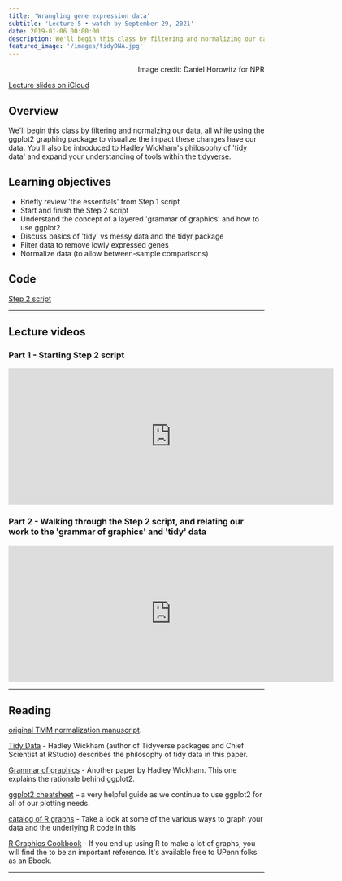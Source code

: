 ```yaml
---
title: 'Wrangling gene expression data'
subtitle: 'Lecture 5 • watch by September 29, 2021'
date: 2019-01-06 00:00:00
description: We'll begin this class by filtering and normalizing our data, all while using the ggplot2 graphing package to visualize the impact these changes have our data. You'll also be introduced to Hadley Wickham's philosophy of 'tidy data' by using the dplyr package, expanding your understanding of tools within the Tidyverse.  
featured_image: '/images/tidyDNA.jpg'
---
```


<div style="text-align: right"> Image credit: Daniel Horowitz for NPR </div>

[Lecture slides on iCloud](https://www.icloud.com/keynote/08doB1cvNS8JR9PjSyXV7rPbw#Lecture6%5Fwrangling)

## Overview

We'll begin this class by filtering and normalzing our data, all while using the ggplot2 graphing package to visualize the impact these changes have our data. You'll also be introduced to Hadley Wickham's philosophy of 'tidy data' and expand your understanding of tools within the [tidyverse](https://www.tidyverse.org/). 

## Learning objectives

* Briefly review 'the essentials' from Step 1 script
* Start and finish the Step 2 script
* Understand the concept of a layered 'grammar of graphics' and how to use ggplot2
* Discuss basics of 'tidy' vs messy data and the tidyr package
* Filter data to remove lowly expressed genes
* Normalize data (to allow between-sample comparisons)

## Code

[Step 2 script](http://DIYtranscriptomics.github.io/Code/files/Step2_dataWrangling.R)

---

## Lecture videos

### Part 1 - Starting Step 2 script

<iframe src="https://player.vimeo.com/video/413822811" width="640" height="268" frameborder="0" allow="autoplay; fullscreen" allowfullscreen></iframe>

### Part 2 - Walking through the Step 2 script, and relating our work to the 'grammar of graphics' and 'tidy' data

<iframe src="https://player.vimeo.com/video/413833130" width="640" height="268" frameborder="0" allow="autoplay; fullscreen" allowfullscreen></iframe>

---


## Reading

[original TMM normalization manuscript](https://genomebiology.biomedcentral.com/articles/10.1186/gb-2010-11-3-r25).

[Tidy Data](http://vita.had.co.nz/papers/tidy-data.pdf) - Hadley Wickham (author of Tidyverse packages and Chief Scientist at RStudio) describes the philosophy of tidy data in this paper. 

[Grammar of graphics](http://DIYtranscriptomics.github.io/Reading/files/layered-grammar.pdf) - Another paper by Hadley Wickham.  This one explains the rationale behind ggplot2.

[ggplot2 cheatsheet](http://DIYtranscriptomics.github.io/Reading/files/ggplot2-cheatsheet.pdf) – a very helpful guide as we continue to use ggplot2 for all of our plotting needs.

[catalog of R graphs](http://shiny.stat.ubc.ca/r-graph-catalog/) - Take a look at some of the various ways to graph your data and the underlying R code in this

[R Graphics Cookbook](http://hdl.library.upenn.edu/1017.12/1675994) - If you end up using R to make a lot of graphs, you will find the to be an important reference. It's available free to UPenn folks as an Ebook.


---
